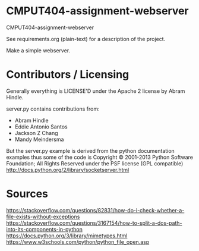 CMPUT404-assignment-webserver
=============================

CMPUT404-assignment-webserver

See requirements.org (plain-text) for a description of the project.

Make a simple webserver.

Contributors / Licensing
========================

Generally everything is LICENSE'D under the Apache 2 license by Abram Hindle.

server.py contains contributions from:

* Abram Hindle
* Eddie Antonio Santos
* Jackson Z Chang
* Mandy Meindersma 

But the server.py example is derived from the python documentation
examples thus some of the code is Copyright © 2001-2013 Python
Software Foundation; All Rights Reserved under the PSF license (GPL
compatible) http://docs.python.org/2/library/socketserver.html

Sources
========================

https://stackoverflow.com/questions/82831/how-do-i-check-whether-a-file-exists-without-exceptions
https://stackoverflow.com/questions/3167154/how-to-split-a-dos-path-into-its-components-in-python
https://docs.python.org/3/library/mimetypes.html
https://www.w3schools.com/python/python_file_open.asp

